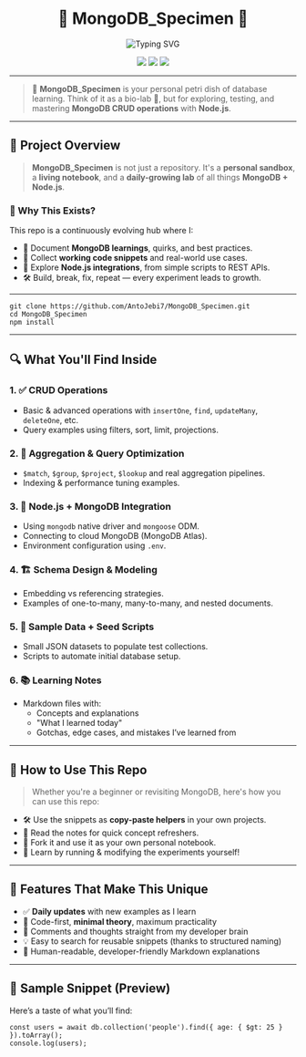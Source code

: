 <h1 align="center">🧬 MongoDB_Specimen 🧪</h1>

<p align="center">
  <img src="https://readme-typing-svg.herokuapp.com?font=Fira+Code&duration=2500&pause=500&color=00FF95&center=true&vCenter=true&multiline=true&width=600&height=100&lines=Welcome+to+MongoDB_Specimen!;A+Lab+for+MongoDB+CRUD+Experiments!" alt="Typing SVG">
</p>

<p align="center">
  <img src="https://img.shields.io/github/repo-size/AntoJebi7/MongoDB_Specimen?color=blueviolet&style=for-the-badge"/>
  <img src="https://img.shields.io/github/languages/top/AntoJebi7/MongoDB_Specimen?style=for-the-badge&color=success"/>
  <img src="https://img.shields.io/github/last-commit/AntoJebi7/MongoDB_Specimen?style=for-the-badge&color=brightgreen"/>
</p>

---

> 🚀 **MongoDB_Specimen** is your personal petri dish of database learning. Think of it as a bio-lab 🧫, but for exploring, testing, and mastering **MongoDB CRUD operations** with **Node.js**.

---

## 🚀 Project Overview

> **MongoDB_Specimen** is not just a repository. It's a **personal sandbox**, a **living notebook**, and a **daily-growing lab** of all things **MongoDB + Node.js**.

### 🧪 Why This Exists?

This repo is a continuously evolving hub where I:
- 📌 Document **MongoDB learnings**, quirks, and best practices.
- 🧠 Collect **working code snippets** and real-world use cases.
- 🔗 Explore **Node.js integrations**, from simple scripts to REST APIs.
- 🛠️ Build, break, fix, repeat — every experiment leads to growth.

---


```
git clone https://github.com/AntoJebi7/MongoDB_Specimen.git
cd MongoDB_Specimen
npm install
```

---

## 🔍 What You'll Find Inside

### 1. ✅ **CRUD Operations**
- Basic & advanced operations with `insertOne`, `find`, `updateMany`, `deleteOne`, etc.
- Query examples using filters, sort, limit, projections.

### 2. 🧠 **Aggregation & Query Optimization**
- `$match`, `$group`, `$project`, `$lookup` and real aggregation pipelines.
- Indexing & performance tuning examples.

### 3. 🌱 **Node.js + MongoDB Integration**
- Using `mongodb` native driver and `mongoose` ODM.
- Connecting to cloud MongoDB (MongoDB Atlas).
- Environment configuration using `.env`.

### 4. 🏗️ **Schema Design & Modeling**
- Embedding vs referencing strategies.
- Examples of one-to-many, many-to-many, and nested documents.

### 5. 💾 **Sample Data + Seed Scripts**
- Small JSON datasets to populate test collections.
- Scripts to automate initial database setup.

### 6. 📚 **Learning Notes**
- Markdown files with:
  - Concepts and explanations
  - "What I learned today"
  - Gotchas, edge cases, and mistakes I’ve learned from

---

## 📌 How to Use This Repo

> Whether you're a beginner or revisiting MongoDB, here's how you can use this repo:

- 🛠️ Use the snippets as **copy-paste helpers** in your own projects.
- 📓 Read the notes for quick concept refreshers.
- 🔁 Fork it and use it as your own personal notebook.
- 🌿 Learn by running & modifying the experiments yourself!

---

## 🌟 Features That Make This Unique

- ✅ **Daily updates** with new examples as I learn
- 🧬 Code-first, **minimal theory**, maximum practicality
- 💬 Comments and thoughts straight from my developer brain
- 💡 Easy to search for reusable snippets (thanks to structured naming)
- 📖 Human-readable, developer-friendly Markdown explanations

---

## 🧪 Sample Snippet (Preview)

Here’s a taste of what you’ll find:

```
const users = await db.collection('people').find({ age: { $gt: 25 } }).toArray();
console.log(users);
```